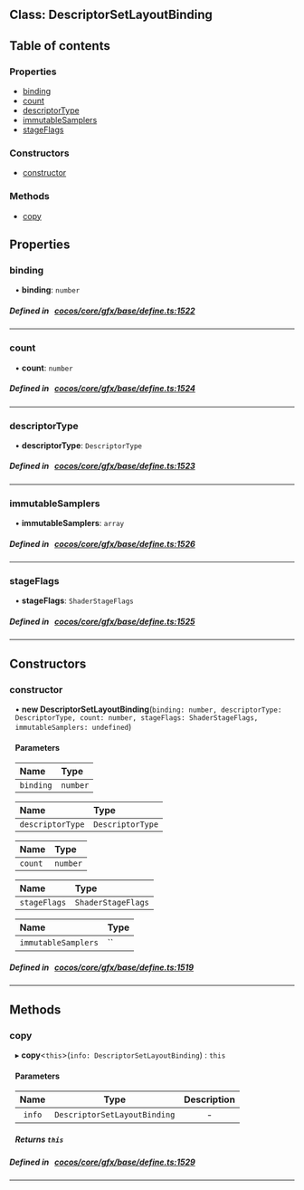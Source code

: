 
## Class: DescriptorSetLayoutBinding





<div class="table-of-content">
<h2>Table of contents</h2>


### Properties

- [ binding](#binding)
- [ count](#count)
- [ descriptorType](#descriptorType)
- [ immutableSamplers](#immutableSamplers)
- [ stageFlags](#stageFlags)

### Constructors

- [ constructor](#constructor)

### Methods

- [ copy](#copy)
</div>

## Properties


### binding
<div style="margin-left: 10px;">




•  **binding**:
`number` 
</div>

##### Defined in &nbsp;   [cocos/core/gfx/base/define.ts:1522](https://github.com/cocos-creator/engine/blob/c7bf6b8a9/cocos/core/gfx/base/define.ts#L1522)&nbsp;


___


### count
<div style="margin-left: 10px;">




•  **count**:
`number` 
</div>

##### Defined in &nbsp;   [cocos/core/gfx/base/define.ts:1524](https://github.com/cocos-creator/engine/blob/c7bf6b8a9/cocos/core/gfx/base/define.ts#L1524)&nbsp;


___


### descriptorType
<div style="margin-left: 10px;">




•  **descriptorType**:
`DescriptorType` 
</div>

##### Defined in &nbsp;   [cocos/core/gfx/base/define.ts:1523](https://github.com/cocos-creator/engine/blob/c7bf6b8a9/cocos/core/gfx/base/define.ts#L1523)&nbsp;


___


### immutableSamplers
<div style="margin-left: 10px;">




•  **immutableSamplers**:
`array` 
</div>

##### Defined in &nbsp;   [cocos/core/gfx/base/define.ts:1526](https://github.com/cocos-creator/engine/blob/c7bf6b8a9/cocos/core/gfx/base/define.ts#L1526)&nbsp;


___


### stageFlags
<div style="margin-left: 10px;">




•  **stageFlags**:
`ShaderStageFlags` 
</div>

##### Defined in &nbsp;   [cocos/core/gfx/base/define.ts:1525](https://github.com/cocos-creator/engine/blob/c7bf6b8a9/cocos/core/gfx/base/define.ts#L1525)&nbsp;


___

<!---->
## Constructors


### constructor
<div style="margin-left: 10px;">

• **new DescriptorSetLayoutBinding**(`binding: number, descriptorType: DescriptorType, count: number, stageFlags: ShaderStageFlags, immutableSamplers: undefined`)

#### Parameters
| Name | Type |
| :------ | :------ |
| `binding` | `number` |





| Name | Type |
| :------ | :------ |
| `descriptorType` | `DescriptorType` |





| Name | Type |
| :------ | :------ |
| `count` | `number` |





| Name | Type |
| :------ | :------ |
| `stageFlags` | `ShaderStageFlags` |





| Name | Type |
| :------ | :------ |
| `immutableSamplers` | `` |





</div>

##### Defined in &nbsp;   [cocos/core/gfx/base/define.ts:1519](https://github.com/cocos-creator/engine/blob/c7bf6b8a9/cocos/core/gfx/base/define.ts#L1519)&nbsp;


---

<!---->
## Methods

### copy
<div style="margin-left: 10px;">

▸   **copy**<`this`\>(`info: DescriptorSetLayoutBinding`) : `this`




<!---->
<!--    #### Returns `this` -->
<!---->

#### Parameters

| Name | Type | Description |
| :------: | :------: | :------: |
| `info` | `DescriptorSetLayoutBinding` | - |



##### Returns `this`




</div>

##### Defined in &nbsp;   [cocos/core/gfx/base/define.ts:1529](https://github.com/cocos-creator/engine/blob/c7bf6b8a9/cocos/core/gfx/base/define.ts#L1529)&nbsp;
___
<!---->



